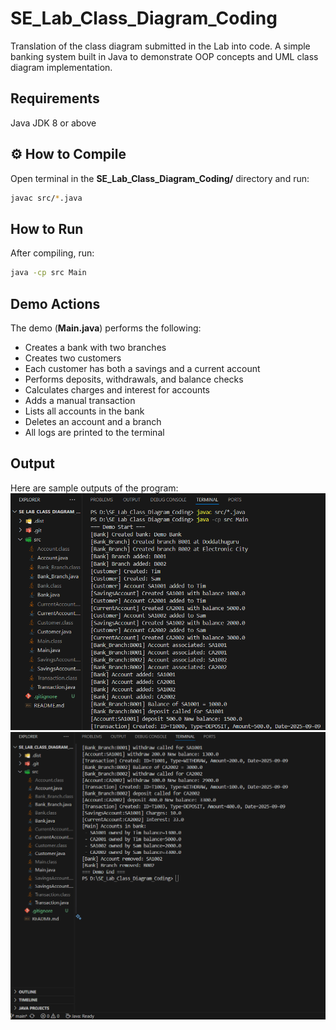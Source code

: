 # SE_Lab_Class_Diagram_Coding
Translation of the class diagram submitted in the Lab into code. A simple banking system built in Java to demonstrate OOP concepts and UML class diagram implementation.
     

## Requirements
Java JDK 8 or above

## ⚙️ How to Compile
Open terminal in the **SE_Lab_Class_Diagram_Coding/** directory and run:
```bash
javac src/*.java
```

## How to Run
After compiling, run:
```bash
java -cp src Main
```

## Demo Actions

The demo (**Main.java**) performs the following:

- Creates a bank with two branches
- Creates two customers
- Each customer has both a savings and a current account
- Performs deposits, withdrawals, and balance checks
- Calculates charges and interest for accounts
- Adds a manual transaction
- Lists all accounts in the bank
- Deletes an account and a branch
- All logs are printed to the terminal

## Output
Here are sample outputs of the program: 
![Output 1](img/output1.png) 
![Output 2](img/output2.png)

